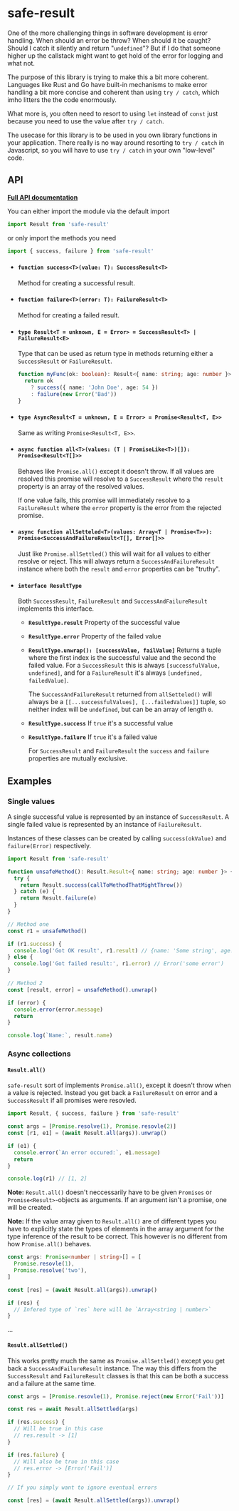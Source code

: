 # safe-result

One of the more challenging things in software development is error handling.
When should an error be throw? When should it be caught? Should I catch it
silently and return "`undefined`"? But if I do that someone higher up the
callstack might want to get hold of the error for logging and what not.

The purpose of this library is trying to make this a bit more coherent.
Languages like Rust and Go have built-in mechanisms to make error handling a
bit more concise and coherent than using `try / catch`, which imho litters the
the code enormously.

What more is, you often need to resort to using `let` instead of `const`
just because you need to use the value after `try / catch`.

The usecase for this library is to be used in you own library functions in your
application. There really is no way around resorting to `try / catch` in
Javascript, so you will have to use `try / catch` in your own "low-level" code.

## API

**[Full API documentation](https://poppa.github.io/safe-result/)**

You can either import the module via the default import

```ts
import Result from 'safe-result'
```

or only import the methods you need

```ts
import { success, failure } from 'safe-result'
```

- #### `function success<T>(value: T): SuccessResult<T>`

  Method for creating a successful result.

- #### `function failure<T>(error: T): FailureResult<T>`

  Method for creating a failed result.

- #### `type Result<T = unknown, E = Error> = SuccessResult<T> | FailureResult<E>`

  Type that can be used as return type in methods returning either a
  `SuccessResult` or `FailureResult`.

  ```ts
  function myFunc(ok: boolean): Result<{ name: string; age: number }> {
    return ok
      ? success({ name: 'John Doe', age: 54 })
      : failure(new Error('Bad'))
  }
  ```

- #### `type AsyncResult<T = unknown, E = Error> = Promise<Result<T, E>>`

  Same as writing `Promise<Result<T, E>>`.

- #### `async function all<T>(values: (T | PromiseLike<T>)[]): Promise<Result<T[]>>`

  Behaves like `Promise.all()` except it doesn't throw. If all values are
  resolved this promise will resolve to a `SuccessResult` where the `result`
  property is an array of the resolved values.

  If one value fails, this promise will immediately resolve to a
  `FailureResult` where the `error` property is the error from the rejected
  promise.

- #### `async function allSetteled<T>(values: Array<T | Promise<T>>): Promise<SuccessAndFailureResult<T[], Error[]>>`

  Just like `Promise.allSettled()` this will wait for all values to either
  resolve or reject. This will always return a `SuccessAndFailureResult`
  instance where both the `result` and `error` properties can be "truthy".

- #### `interface ResultType`

  Both `SuccessResult`, `FailureResult` and `SuccessAndFailureResult` implements
  this interface.

  - **`ResultType.result`** Property of the successful value
  - **`ResultType.error`** Property of the failed value
  - **`ResultType.unwrap(): [successValue, failValue]`** Returns a tuple where
    the first index is the successful value and the second the failed value.
    For a `SuccessResult` this is always `[successfulValue, undefined]`, and
    for a `FailureResult` it's always `[undefined, failedValue]`.

    The `SuccessAndFailureResult` returned from `allSetteled()` will always
    be a `[[...successfulValues], [...failedValues]]` tuple, so neither index
    will be `undefined`, but can be an array of length `0`.

  - **`ResultType.success`** If `true` it's a successful value
  - **`ResultType.failure`** If `true` it's a failed value

    For `SuccessResult` and `FailureResult` the `success` and `failure`
    properties are mutually exclusive.

## Examples

### Single values

A single successful value is represented by an instance of `SuccessResult`.
A single failed value is represented by an instance of `FailureResult`.

Instances of these classes can be created by calling `success(okValue)` and
`failure(Error)` respectively.

```ts
import Result from 'safe-result'

function unsafeMethod(): Result.Result<{ name: string; age: number }> {
  try {
    return Result.success(callToMethodThatMightThrow())
  } catch (e) {
    return Result.failure(e)
  }
}

// Method one
const r1 = unsafeMethod()

if (r1.success) {
  console.log('Got OK result', r1.result) // {name: 'Some string', age: x}
} else {
  console.log('Got failed result:', r1.error) // Error('some error')
}

// Method 2
const [result, error] = unsafeMethod().unwrap()

if (error) {
  console.error(error.message)
  return
}

console.log(`Name:`, result.name)
```

### Async collections

#### `Result.all()`

`safe-result` sort of implements `Promise.all()`, except it doesn't throw when
a value is rejected. Instead you get back a `FailureResult` on error and a
`SuccessResult` if all promises were resovled.

```ts
import Result, { success, failure } from 'safe-result'

const args = [Promise.resolve(1), Promise.resovle(2)]
const [r1, e1] = (await Result.all(args)).unwrap()

if (e1) {
  console.error(`An error occured:`, e1.message)
  return
}

console.log(r1) // [1, 2]
```

**Note:** `Result.all()` doesn't neccessarily have to be given `Promises` or
`Promise<Result>`-objects as arguments. If an argument isn't a promise, one
will be created.

**Note:** If the value array given to `Result.all()` are of different types
you have to explicitly state the types of elements in the array argument for
the type inference of the result to be correct. This however is no different
from how `Promise.all()` behaves.

```ts
const args: Promise<number | string>[] = [
  Promise.resovle(1),
  Promise.resolve('two'),
]

const [res] = (await Result.all(args)).unwrap()

if (res) {
  // Infered type of `res` here will be `Array<string | number>`
}
```

...

#### `Result.allSettled()`

This works pretty much the same as `Promise.allSettled()` except you get back
a `SuccessAndFailureResult` instance. The way this differs from the
`SuccessResult` and `FailureResult` classes is that this can be both a success
and a failure at the same time.

```ts
const args = [Promise.resovle(1), Promise.reject(new Error('Fail'))]

const res = await Result.allSettled(args)

if (res.success) {
  // Will be true in this case
  // res.result -> [1]
}

if (res.failure) {
  // Will also be true in this case
  // res.error -> [Error('Fail')]
}

// If you simply want to ignore eventual errors

const [res] = (await Result.allSettled(args)).unwrap()
```
